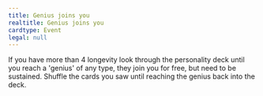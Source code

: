 ```yaml
---
title: Genius joins you
realtitle: Genius joins you
cardtype: Event
legal: null
---
```


If you have more than 4 longevity look through the personality deck until you reach a 'genius' of any type, they join you for free, but need to be sustained. Shuffle the cards you saw until reaching the genius back into the deck.
